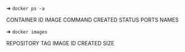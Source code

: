 ➜ `docker ps -a`

CONTAINER ID   IMAGE     COMMAND   CREATED   STATUS    PORTS     NAMES

➜ `docker images`

REPOSITORY   TAG       IMAGE ID   CREATED   SIZE
